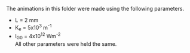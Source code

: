 The animations in this folder were made using the following parameters.  
* L = 2 mm  
* K<sub>e</sub> = 5x10<sup>3</sup> m<sup>-1</sup>  
* I<sub>G0</sub> = 4x10<sup>12</sup> Wm<sup>-2</sup>  
All other parameters were held the same.  

